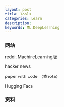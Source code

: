 ```yaml
---
layout: post
title: Tools
categories: Learn
description:
keywords: ML,DeepLearning
---
```




### 网站

reddit MachineLearning版

hacker news

paper with code （查sota）

Hugging Face



### 资料

